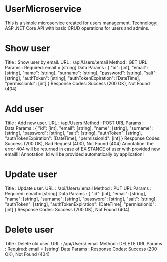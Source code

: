 # UserMicroservice 
This is a simple microservice created for users management.
Technology: ASP .NET Core API with basic CRUD operations for users and admins.


# Show user 

Title : Show user by email.
URL : /api/Users/:email
Method : GET
URL Params : Required: email = [string]
Data Params : 
{
  "id": [int],
  "email": [string],
  "name": [string],
  "surname": [string],
  "password": [string],
  "salt": [string],
  "authToken": [string],
  "authTokenExpiration": [DateTime],
  "permissionId": [int]
}
Response Codes: Success (200 OK), Not Found (404)


# Add user

Title : Add new user.
URL : /api/Users
Method : POST
URL Params :  
Data Params : 
{
  "id": [int], 
  "email": [string],
  "name": [string],
  "surname": [string],
  "password": [string],
  "salt": [string],
  "authToken": [string],
  "authTokenExpiration": [DateTime],
  "permissionId": [int]
}
Response Codes: Success (200 OK), Bad Request (400), Not Found (404) 
Annotation: the error 404 will be returned in case of EXISTANCE of user with provided new email!!!
Annotation: Id will be provided automatically by application!


# Update user

Title : Update user.
URL : /api/Users/:email
Method : PUT
URL Params : Required: email = [string] 
Data Params : 
{
  "id": [int],
  "email": [string],
  "name": [string],
  "surname": [string],
  "password": [string],
  "salt": [string],
  "authToken": [string],
  "authTokenExpiration": [DateTime],
  "permissionId": [int]
}
Response Codes: Success (200 OK), Not Found (404)


# Delete user

Title : Delete old user.
URL : /api/Users/:email
Method : DELETE
URL Params : Required: email = [string] 
Data Params : 
Response Codes: Success (200 OK), Not Found (404)


